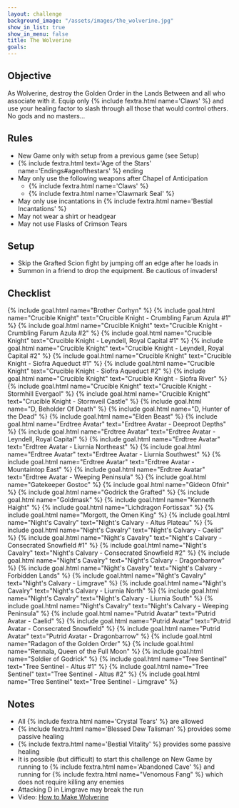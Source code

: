 ```yaml
---
layout: challenge
background_image: "/assets/images/the_wolverine.jpg"
show_in_list: true
show_in_menu: false
title: The Wolverine
goals:
---
```


## Objective

As Wolverine, destroy the Golden Order in the Lands Between and all who associate with it. Equip only {% include fextra.html name='Claws' %} and use your healing factor to slash through all those that would control others. No gods and no masters...

## Rules

- New Game only with setup from a previous game (see Setup)
-  {% include fextra.html text='Age of the Stars' name='Endings#ageofthestars' %} ending
- May only use the following weapons after Chapel of Anticipation
    - {% include fextra.html name='Claws' %}
    - {% include fextra.html name='Clawmark Seal' %}
- May only use incantations in {% include fextra.html name='Bestial Incantations' %}
- May not wear a shirt or headgear
- May not use Flasks of Crimson Tears

## Setup

- Skip the Grafted Scion fight by jumping off an edge after he loads in
- Summon in a friend to drop the equipment. Be cautious of invaders!

## Checklist

{% include goal.html name="Brother Corhyn" %}
{% include goal.html name="Crucible Knight" text="Crucible Knight - Crumbling Farum Azula #1" %}
{% include goal.html name="Crucible Knight" text="Crucible Knight - Crumbling Farum Azula #2" %}
{% include goal.html name="Crucible Knight" text="Crucible Knight - Leyndell, Royal Capital #1" %}
{% include goal.html name="Crucible Knight" text="Crucible Knight - Leyndell, Royal Capital #2" %}
{% include goal.html name="Crucible Knight" text="Crucible Knight - Siofra Aqueduct #1" %}
{% include goal.html name="Crucible Knight" text="Crucible Knight - Siofra Aqueduct #2" %}
{% include goal.html name="Crucible Knight" text="Crucible Knight - Siofra River" %}
{% include goal.html name="Crucible Knight" text="Crucible Knight - Stormhill Evergaol" %}
{% include goal.html name="Crucible Knight" text="Crucible Knight - Stormveil Castle" %}
{% include goal.html name="D, Beholder Of Death" %}
{% include goal.html name="D, Hunter of the Dead" %}
{% include goal.html name="Elden Beast" %}
{% include goal.html name="Erdtree Avatar" text="Erdtree Avatar - Deeproot Depths" %}
{% include goal.html name="Erdtree Avatar" text="Erdtree Avatar - Leyndell, Royal Capital" %}
{% include goal.html name="Erdtree Avatar" text="Erdtree Avatar - Liurnia Northeast" %}
{% include goal.html name="Erdtree Avatar" text="Erdtree Avatar - Liurnia Southwest" %}
{% include goal.html name="Erdtree Avatar" text="Erdtree Avatar - Mountaintop East" %}
{% include goal.html name="Erdtree Avatar" text="Erdtree Avatar - Weeping Peninsula" %}
{% include goal.html name="Gatekeeper Gostoc" %}
{% include goal.html name="Gideon Ofnir" %}
{% include goal.html name="Godrick the Grafted" %}
{% include goal.html name="Goldmask" %}
{% include goal.html name="Kenneth Haight" %}
{% include goal.html name="Lichdragon Fortissax" %}
{% include goal.html name="Morgott, the Omen King" %}
{% include goal.html name="Night's Cavalry" text="Night's Calvary - Altus Plateau" %}
{% include goal.html name="Night's Cavalry" text="Night's Calvary - Caelid" %}
{% include goal.html name="Night's Cavalry" text="Night's Calvary - Consecrated Snowfield #1" %}
{% include goal.html name="Night's Cavalry" text="Night's Calvary - Consecrated Snowfield #2" %}
{% include goal.html name="Night's Cavalry" text="Night's Calvary - Dragonbarrow" %}
{% include goal.html name="Night's Cavalry" text="Night's Calvary - Forbidden Lands" %}
{% include goal.html name="Night's Cavalry" text="Night's Calvary - Limgrave" %}
{% include goal.html name="Night's Cavalry" text="Night's Calvary - Liurnia North" %}
{% include goal.html name="Night's Cavalry" text="Night's Calvary - Liurnia South" %}
{% include goal.html name="Night's Cavalry" text="Night's Calvary - Weeping Peninsula" %}
{% include goal.html name="Putrid Avatar" text="Putrid Avatar - Caelid" %}
{% include goal.html name="Putrid Avatar" text="Putrid Avatar - Consecrated Snowfield" %}
{% include goal.html name="Putrid Avatar" text="Putrid Avatar - Dragonbarrow" %}
{% include goal.html name="Radagon of the Golden Order" %}
{% include goal.html name="Rennala, Queen of the Full Moon" %}
{% include goal.html name="Soldier of Godrick" %}
{% include goal.html name="Tree Sentinel" text="Tree Sentinel - Altus #1" %}
{% include goal.html name="Tree Sentinel" text="Tree Sentinel - Altus #2" %}
{% include goal.html name="Tree Sentinel" text="Tree Sentinel - Limgrave" %}

## Notes

- All {% include fextra.html name='Crystal Tears' %} are allowed
- {% include fextra.html name='Blessed Dew Talisman' %} provides some passive healing
- {% include fextra.html name='Bestial Vitality' %} provides some passive healing
- It is possible (but difficult) to start this challenge on New Game by running to {% include fextra.html name='Abandoned Cave' %} and running for {% include fextra.html name="Venomous Fang" %} which does not require killing any enemies
- Attacking D in Limgrave may break the run
- Video: [How to Make Wolverine](https://www.youtube.com/watch?v=WCFvKba4qWs)